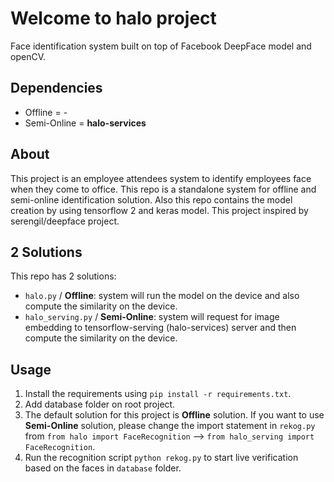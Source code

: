 # Welcome to halo project

Face identification system built on top of Facebook DeepFace model and openCV.

## Dependencies
- Offline = -
- Semi-Online = **halo-services**

## About

This project is an employee attendees system to identify employees face when they come to office. This repo is a standalone system for offline and semi-online identification solution. Also this repo contains the model creation by using tensorflow 2 and keras model. This project inspired by serengil/deepface project.

## 2 Solutions

This repo has 2 solutions:

- `halo.py` / **Offline**: system will run the model on the device and also compute the similarity on the device.
- `halo_serving.py` / **Semi-Online**: system will request for image embedding to tensorflow-serving (halo-services) server and then compute the similarity on the device.

## Usage

1. Install the requirements using `pip install -r requirements.txt`.
2. Add database folder on root project.
3. The default solution for this project is **Offline** solution. If you want to use **Semi-Online** solution, please change the import statement in `rekog.py` from  `from halo import FaceRecognition` --> `from halo_serving import FaceRecognition`.
4. Run the recognition script `python rekog.py` to start live verification based on the faces in `database` folder.
 
